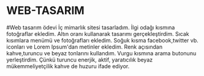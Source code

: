 # WEB-TASARIM
#Web tasarım ödevi
   İç mimarlık sitesi tasarladım.
   İlgi odağı kısmına fotoğraflar ekledim.
   Altın oranı kullanarak tasarımı gerçekleştirdim. 
   Sıcak kısımlara menümü ve fotoğrafları ekledim. Soğuk kısma facebook,twitter vb. iconları ve Lorem Ipsum'dan metinler ekledim.
   Renk açısından kahve,turuncu ve beyaz tonlarını kullandım. 
   Vurgu kısmına arama butonunu yerleştirdim.
   Çünkü turuncu enerjik, aktif, yaratıcılık beyaz mükemmeliyetçilik kahve de huzuru ifade ediyor.
